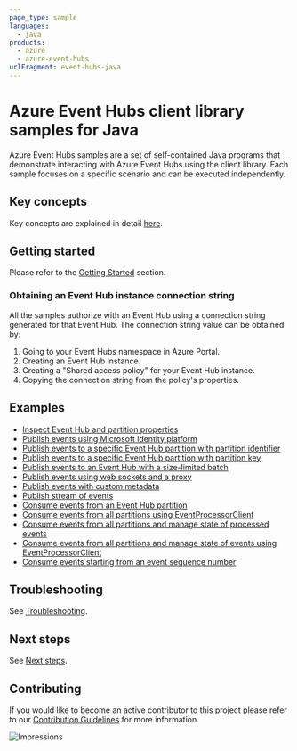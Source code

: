 ```yaml
---
page_type: sample
languages:
  - java
products:
  - azure
  - azure-event-hubs
urlFragment: event-hubs-java
---
```


# Azure Event Hubs client library samples for Java

Azure Event Hubs samples are a set of self-contained Java programs that demonstrate interacting with Azure Event Hubs
using the client library. Each sample focuses on a specific scenario and can be executed independently.

## Key concepts
Key concepts are explained in detail [here][sdk_readme_key_concepts].

## Getting started
Please refer to the [Getting Started][sdk_readme_getting_started] section.

### Obtaining an Event Hub instance connection string

All the samples authorize with an Event Hub using a connection string generated for that Event Hub. The connection
string value can be obtained by:

1. Going to your Event Hubs namespace in Azure Portal.
1. Creating an Event Hub instance.
1. Creating a "Shared access policy" for your Event Hub instance.
1. Copying the connection string from the policy's properties.

## Examples

- [Inspect Event Hub and partition properties][sample_get_event_hubs_metadata]
- [Publish events using Microsoft identity platform][sample_publish_identity]
- [Publish events to a specific Event Hub partition with partition identifier][sample_publish_partitionId]
- [Publish events to a specific Event Hub partition with partition key][sample_publish_partitionKey]
- [Publish events to an Event Hub with a size-limited batch][sample_publish_size_limited]
- [Publish events using web sockets and a proxy][sample_publish_web_sockets_proxy]
- [Publish events with custom metadata][sample_publish_custom_metadata]
- [Publish stream of events][sample_publish_stream_events]
- [Consume events from an Event Hub partition][sample_consume_event]
- [Consume events from all partitions using EventProcessorClient][sample_event_processor]
- [Consume events from all partitions and manage state of processed events][sample_event_processor_state_management]
- [Consume events from all partitions and manage state of events using
  EventProcessorClient][sample_event_processor_aggregate_state_management]
- [Consume events starting from an event sequence number][sample_consume_sequence_number]

## Troubleshooting
See [Troubleshooting][sdk_readme_troubleshooting].

## Next steps
See [Next steps][sdk_readme_next_steps].

## Contributing

If you would like to become an active contributor to this project please refer to our [Contribution
Guidelines](../../CONTRIBUTING.md) for more information.

<!-- Links -->
[sdk_readme_key_concepts]: ../../README.md#key-concepts
[sdk_readme_getting_started]: ../../README.md#getting-started
[sdk_readme_troubleshooting]: ../../README.md#troubleshooting
[sdk_readme_next_steps]: ../../README.md#next-steps
[sample_consume_event]: ./java/com/azure/messaging/eventhubs/ConsumeEvents.java
[sample_consume_sequence_number]: ./java/com/azure/messaging/eventhubs/ConsumeEventsFromKnownSequenceNumberPosition.java
[sample_event_processor]: ./java/com/azure/messaging/eventhubs/EventProcessorClientSample.java
[sample_event_processor_aggregate_state_management]: ./java/com/azure/messaging/eventhubs/EventProcessorClientAggregateEventsSample.java
[sample_event_processor_state_management]: ./java/com/azure/messaging/eventhubs/EventProcessorClientStateManagement.java
[sample_get_event_hubs_metadata]: ./java/com/azure/messaging/eventhubs/GetEventHubMetadata.java
[sample_publish_custom_metadata]: ./java/com/azure/messaging/eventhubs/PublishEventsWithCustomMetadata.java
[sample_publish_identity]: ./java/com/azure/messaging/eventhubs/PublishEventsWithAzureIdentity.java
[sample_publish_partitionId]: ./java/com/azure/messaging/eventhubs/PublishEventsToSpecificPartition.java
[sample_publish_partitionKey]: ./java/com/azure/messaging/eventhubs/PublishEventsWithPartitionKey.java
[sample_publish_size_limited]: ./java/com/azure/messaging/eventhubs/PublishEventsWithSizeLimitedBatches.java
[sample_publish_stream_events]: ./java/com/azure/messaging/eventhubs/PublishStreamOfEvents.java
[sample_publish_web_sockets_proxy]: ./java/com/azure/messaging/eventhubs/PublishEventsWithWebSocketsAndProxy.java

![Impressions](https://azure-sdk-impressions.azurewebsites.net/api/impressions/azure-sdk-for-java%2Fsdk%2Feventhubs%2Fazure-messaging-eventhubs%2Fsrc%2Fsamples%2README.png)

